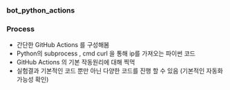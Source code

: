 ### bot_python_actions

### Process
- 간단한 GitHub Actions 를 구성해봄
- Python의 subprocess , cmd curl 을 통해 ip를 가져오는 파이썬 코드
- GitHub Actions 의 기본 작동원리에 대해 찍먹
- 실험결과 기본적인 코드 뿐만 아닌 다양한 코드를 진행 할 수 있음 (기본적인 자동화 가능성 확인)
